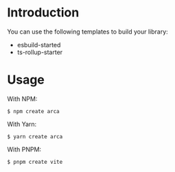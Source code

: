 # Introduction

You can use the following templates to build your library:

* esbuild-started
* ts-rollup-starter

# Usage

With NPM:

```shell
$ npm create arca
```

With Yarn:

```shell
$ yarn create arca
```

With PNPM:

```shell
$ pnpm create vite
```

